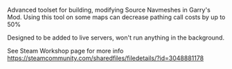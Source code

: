 Advanced toolset for building, modifying Source Navmeshes in Garry's Mod.
Using this tool on some maps can decrease pathing call costs by up to 50%

Designed to be added to live servers, won't run anything in the background.

See Steam Workshop page for more info
https://steamcommunity.com/sharedfiles/filedetails/?id=3048881178
